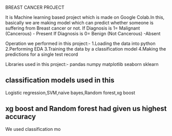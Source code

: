 BREAST CANCER PROJECT

It is Machine learning based project which is made on Google Colab.In this, basically we are making model which can predict whether someone is suffering from Breast cancer or not.
If Diagnosis is 1= Malignant (Cancerous) - Present
If Diagnosis is 0= Benign (Not Cancerous) -Absent

Operation we performed in this project:-
1.Loading the data into python
2.Performing EDA 
3.Training the data by a classification model
4.Making the predictions for a single test record  

Libraries used in this project:-
pandas
numpy
matplotlib
seaborn 
sklearn

## classification models used in this
Logistic regression,SVM,naive bayes,Random forest,xg boost

## xg boost and Random forest  had given us highest accuracy

We used classification mo
